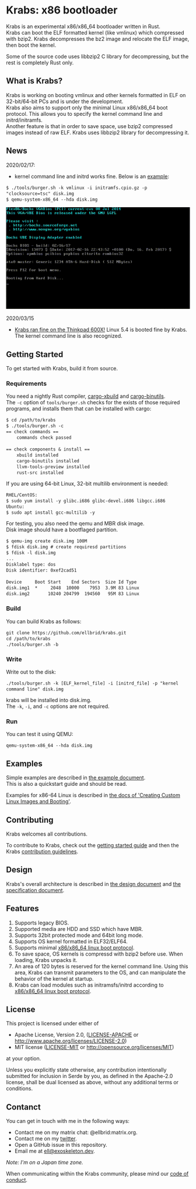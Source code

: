 # Krabs: x86 bootloader
Krabs is an experimental x86/x86_64 bootloader written in Rust.  
Krabs can boot the ELF formatted kernel (like vmlinux) which compressed with bzip2. Krabs
decompresses the bz2 image and relocate the ELF image, then boot the kernel.

Some of the source code uses libbzip2 C library for decompressing, but the rest
is completely Rust only.

## What is Krabs?
Krabs is working on booting vmlinux and other kernels formatted in ELF on
32-bit/64-bit PCs and is under the development.  
Krabs also aims to support only the minimal Linux x86/x86_64 boot protocol. This allows you
to specify the kernel command line and initrd/initramfs.  
Another feature is that in order to save space, use bzip2 compressed images instead of raw ELF. Krabs uses libbzip2 library for decompressing it.

## News
2020/02/17:
* kernel command line and initrd works fine. Below is an [example](docs/linux-image-setup-64.md):

```shell
$ ./tools/burger.sh -k vmlinux -i initramfs.cpio.gz -p "clocksource=tsc" disk.img 
$ qemu-system-x86_64 --hda disk.img
```

![boot-vmlinux-cmdline](docs/images/cmdline.gif)

2020/03/15
* [Krabs ran fine on the Thinkpad 600X!](https://twitter.com/ellbrid/status/1238857334392119298?s=20) Linux 5.4 is booted fine by Krabs. The kernel command line is also recognized.

## Getting Started
To get started with Krabs, build it from source.

### Requirements
You need a nightly Rust compiler,
[cargo-xbuild](https://github.com/rust-osdev/cargo-xbuild) and [cargo-binutils](https://github.com/rust-embedded/cargo-binutils).  
The `-c` option of `tools/burger.sh` checks for the exists of those required programs,
and installs them that can be installed with cargo:

```shell
$ cd /path/to/krabs
$ ./tools/burger.sh -c
== check commands ==
    commands check passed

== check components & install ==
    xbuild installed
    cargo-binutils installed
    llvm-tools-preview installed
    rust-src installed
```

If you are using 64-bit Linux, 32-bit multilib environment is needed:

```shell
RHEL/CentOS:
$ sudo yum install -y glibc.i686 glibc-devel.i686 libgcc.i686
Ubuntu:
$ sudo apt install gcc-multilib -y
```

For testing, you also need the qemu and MBR disk image.   
Disk image should have a bootflaged partition.

```shell
$ qemu-img create disk.img 100M
$ fdisk disk.img # create requiresd partitions
$ fdisk -l disk.img
...
Disklabel type: dos
Disk identifier: 0xef2cad51

Device     Boot Start    End Sectors  Size Id Type
disk.img1  *     2048  10000    7953  3.9M 83 Linux
disk.img2       10240 204799  194560   95M 83 Linux
```

### Build
You can build Krabs as follows:

```shell
git clone https://github.com/ellbrid/krabs.git
cd /path/to/krabs
./tools/burger.sh -b
```

### Write
Write out to the disk:

```shell
./tools/burger.sh -k [ELF_kernel_file] -i [initrd_file] -p "kernel command line" disk.img
```

krabs will be installed into disk.img.   
The `-k`, `-i`, and `-c` options are not required.

### Run
You can test it using QEMU:  

```shell
qemu-system-x86_64 --hda disk.img
```

## Examples 
Simple examples are described in [the example document](docs/example.md).  
This is also a quickstart guide and should be read.

Examples for x86-64 Linux is described in
[the docs of 'Creating Custom Linux Images and Booting'](docs/linux-image-setup-64.md).

## Contributing
Krabs welcomes all contributions.

To contribute to Krabs, check out the [getting started guide](#getting-started)
and then the Krabs [contribution guidelines](CONTRIBUTING.md).

## Design
Krabs's overall architecture is described in
[the design document](docs/design.md) and
[the specification document](docs/specifications.md).

## Features
1. Supports legacy BIOS.
2. Supported media are HDD and SSD which have MBR.
3. Supports 32bit protected mode and 64bit long mode. 
4. Supports OS kernel formatted in ELF32/ELF64.
5. Supports minimal
[x86/x86_64 linux boot protocol](https://www.kernel.org/doc/html/latest/x86/boot.html). 
6. To save space, OS kernels is compressd with bzip2 before use. When loading, Krabs
unpacks it.
7. An area of ​​120 bytes is reserved for the kernel command line.
Using this area, Krabs can transmit parameters to the OS, and can manipulate the
behavior of the kernel at startup.
8. Krabs can load modules such as initramsfs/initrd according to 
[x86/x86_64 linux boot protocol](https://www.kernel.org/doc/html/latest/x86/boot.html).

## License
This project is licensed under either of

* Apache License, Version 2.0, ([LICENSE-APACHE](LICENSE-APACHE) or
   http://www.apache.org/licenses/LICENSE-2.0)
* MIT license ([LICENSE-MIT](LICENSE-MIT) or
   http://opensource.org/licenses/MIT)

at your option.

Unless you explicitly state otherwise, any contribution intentionally submitted
for inclusion in Serde by you, as defined in the Apache-2.0 license, shall be
dual licensed as above, without any additional terms or conditions.

## Contanct
You can get in touch with me in the following ways:

* Contact me on my matrix chat: @ellbrid:matrix.org. 
* Contact me on my [twitter](https://twitter.com/ellbrid).
* Open a GitHub issue in this repository.
* Email me at [ell@exoskeleton.dev](mailto:ell@exoskeleton.dev).

_Note: I'm on a Japan time zone._  

When communicating within the Krabs community, please mind our
[code of conduct](CODE_OF_CONDUCT.md).